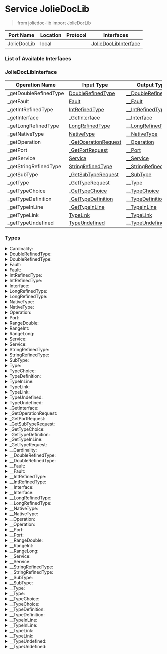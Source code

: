 # Service JolieDocLib

> from joliedoc-lib import JolieDocLib

| Port Name | Location | Protocol | Interfaces |
| --- | --- | --- | --- |
| JolieDocLib | local | | <a href='#JolieDocLibInterface'>JolieDocLibInterface</a> |

### List of Available Interfaces

### JolieDocLibInterface

| Operation Name | Input Type | Output Type | Faults | Description |
| --- | --- | --- | --- | --- |
| _getDoubleRefinedType | <a href="#DoubleRefinedType">DoubleRefinedType</a> | <a href='#__DoubleRefinedType'>__DoubleRefinedType</a> | - |  |
| _getFault | <a href="#Fault">Fault</a> | <a href='#__Fault'>__Fault</a> | - |  |
| _getIntRefinedType | <a href="#IntRefinedType">IntRefinedType</a> | <a href='#__IntRefinedType'>__IntRefinedType</a> | - |  |
| _getInterface | <a href="#_GetInterface">_GetInterface</a> | <a href='#__Interface'>__Interface</a> | - |  |
| _getLongRefinedType | <a href="#LongRefinedType">LongRefinedType</a> | <a href='#__LongRefinedType'>__LongRefinedType</a> | - |  |
| _getNativeType | <a href="#NativeType">NativeType</a> | <a href='#__NativeType'>__NativeType</a> | - |  |
| _getOperation | <a href="#_GetOperationRequest">_GetOperationRequest</a> | <a href='#__Operation'>__Operation</a> | - |  |
| _getPort | <a href="#_GetPortRequest">_GetPortRequest</a> | <a href='#__Port'>__Port</a> | - |  |
| _getService | <a href="#Service">Service</a> | <a href='#__Service'>__Service</a> | - |  |
| _getStringRefinedType | <a href="#StringRefinedType">StringRefinedType</a> | <a href='#__StringRefinedType'>__StringRefinedType</a> | - |  |
| _getSubType | <a href="#_GetSubTypeRequest">_GetSubTypeRequest</a> | <a href='#__SubType'>__SubType</a> | - |  |
| _getType | <a href="#_GetTypeRequest">_GetTypeRequest</a> | <a href='#__Type'>__Type</a> | - |  |
| _getTypeChoice | <a href="#_GetTypeChoice">_GetTypeChoice</a> | <a href='#__TypeChoice'>__TypeChoice</a> | - |  |
| _getTypeDefinition | <a href="#_GetTypeDefinition">_GetTypeDefinition</a> | <a href='#__TypeDefinition'>__TypeDefinition</a> | - |  |
| _getTypeInLine | <a href="#_GetTypeInLine">_GetTypeInLine</a> | <a href='#__TypeInLine'>__TypeInLine</a> | - |  |
| _getTypeLink | <a href="#TypeLink">TypeLink</a> | <a href='#__TypeLink'>__TypeLink</a> | - |  |
| _getTypeUndefined | <a href="#TypeUndefined">TypeUndefined</a> | <a href='#__TypeUndefined'>__TypeUndefined</a> | - |  |


### Types

<details>
<summary><span id="Cardinality">Cardinality: 
</span>
</summary>

##### Type Declaration
<pre>
void &#123;
&nbsp;&nbsp;min[1,1]: int // 
&nbsp;&nbsp;max[0,1]: int // 
&nbsp;&nbsp;infinite[0,1]: int // 
&#125;
</pre>
</details>
<details>
<summary><span id="DoubleRefinedType">DoubleRefinedType: 
</span>
</summary>

##### Type Declaration
<pre>
void &#123;
&nbsp;&nbsp;ranges[1,1]: <a href='#RangeDouble'>RangeDouble</a> // 
&#125;
</pre>
</details>
<details>
<summary><span id="DoubleRefinedType">DoubleRefinedType: 
</span>
</summary>

##### Type Declaration
<pre>
<a href='#DoubleRefinedType'>DoubleRefinedType</a>
</pre>
</details>
<details>
<summary><span id="Fault">Fault: 
</span>
</summary>

##### Type Declaration
<pre>
void &#123;
&nbsp;&nbsp;name[1,1]: string // 
&nbsp;&nbsp;type[1,1]: <a href='#NativeType'>NativeType</a>
|<a href='#TypeUndefined'>TypeUndefined</a>
|<a href='#TypeLink'>TypeLink</a>

 // 
&#125;
</pre>
</details>
<details>
<summary><span id="Fault">Fault: 
</span>
</summary>

##### Type Declaration
<pre>
<a href='#Fault'>Fault</a>
</pre>
</details>
<details>
<summary><span id="IntRefinedType">IntRefinedType: 
</span>
</summary>

##### Type Declaration
<pre>
void &#123;
&nbsp;&nbsp;ranges[1,1]: <a href='#RangeInt'>RangeInt</a> // 
&#125;
</pre>
</details>
<details>
<summary><span id="IntRefinedType">IntRefinedType: 
</span>
</summary>

##### Type Declaration
<pre>
<a href='#IntRefinedType'>IntRefinedType</a>
</pre>
</details>
<details>
<summary><span id="Interface">Interface: 
</span>
</summary>

##### Type Declaration
<pre>
void &#123;
&nbsp;&nbsp;types[0,1]: <a href='#TypeDefinition'>TypeDefinition</a> // 
&nbsp;&nbsp;operations[0,1]: <a href='#Operation'>Operation</a> // 
&nbsp;&nbsp;documentation[0,1]: string // 
&nbsp;&nbsp;name[1,1]: string // 
&#125;
</pre>
</details>
<details>
<summary><span id="LongRefinedType">LongRefinedType: 
</span>
</summary>

##### Type Declaration
<pre>
void &#123;
&nbsp;&nbsp;ranges[1,1]: <a href='#RangeLong'>RangeLong</a> // 
&#125;
</pre>
</details>
<details>
<summary><span id="LongRefinedType">LongRefinedType: 
</span>
</summary>

##### Type Declaration
<pre>
<a href='#LongRefinedType'>LongRefinedType</a>
</pre>
</details>
<details>
<summary><span id="NativeType">NativeType: 
</span>
</summary>

##### Type Declaration
<pre>
void &#123;
&nbsp;&nbsp;string_type[1,1]: bool &#123;
&nbsp;&nbsp;&nbsp;&nbsp;refined_type[0,1]: <a href='#StringRefinedType'>StringRefinedType</a> // 
&nbsp;&nbsp;&#125; // 
&#125;
|void &#123;
&nbsp;&nbsp;int_type[1,1]: bool &#123;
&nbsp;&nbsp;&nbsp;&nbsp;refined_type[0,1]: <a href='#IntRefinedType'>IntRefinedType</a> // 
&nbsp;&nbsp;&#125; // 
&#125;
|void &#123;
&nbsp;&nbsp;double_type[1,1]: bool &#123;
&nbsp;&nbsp;&nbsp;&nbsp;refined_type[0,1]: <a href='#DoubleRefinedType'>DoubleRefinedType</a> // 
&nbsp;&nbsp;&#125; // 
&#125;
|void &#123;
&nbsp;&nbsp;any_type[1,1]: bool // 
&#125;
|void &#123;
&nbsp;&nbsp;void_type[1,1]: bool // 
&#125;
|void &#123;
&nbsp;&nbsp;raw_type[1,1]: bool // 
&#125;
|void &#123;
&nbsp;&nbsp;bool_type[1,1]: bool // 
&#125;
|void &#123;
&nbsp;&nbsp;long_type[1,1]: bool &#123;
&nbsp;&nbsp;&nbsp;&nbsp;refined_type[0,1]: <a href='#LongRefinedType'>LongRefinedType</a> // 
&nbsp;&nbsp;&#125; // 
&#125;







</pre>
</details>
<details>
<summary><span id="NativeType">NativeType: 
</span>
</summary>

##### Type Declaration
<pre>
<a href='#NativeType'>NativeType</a>
</pre>
</details>
<details>
<summary><span id="Operation">Operation: 
</span>
</summary>

##### Type Declaration
<pre>
void &#123;
&nbsp;&nbsp;operation_name[1,1]: string // 
&nbsp;&nbsp;output[0,1]: string // 
&nbsp;&nbsp;input[1,1]: string // 
&nbsp;&nbsp;documentation[0,1]: string // 
&nbsp;&nbsp;fault[0,1]: <a href='#Fault'>Fault</a> // 
&#125;
</pre>
</details>
<details>
<summary><span id="Port">Port: 
</span>
</summary>

##### Type Declaration
<pre>
void &#123;
&nbsp;&nbsp;protocol[1,1]: string // 
&nbsp;&nbsp;interfaces[0,1]: <a href='#Interface'>Interface</a> // 
&nbsp;&nbsp;name[1,1]: string // 
&nbsp;&nbsp;location[1,1]: any // 
&#125;
</pre>
</details>
<details>
<summary><span id="RangeDouble">RangeDouble: 
</span>
</summary>

##### Type Declaration
<pre>
void &#123;
&nbsp;&nbsp;min[1,1]: double // 
&nbsp;&nbsp;max[0,1]: double // 
&#125;
|void &#123;
&nbsp;&nbsp;min[1,1]: double // 
&nbsp;&nbsp;infinite[1,1]: bool // 
&#125;

</pre>
</details>
<details>
<summary><span id="RangeInt">RangeInt: 
</span>
</summary>

##### Type Declaration
<pre>
void &#123;
&nbsp;&nbsp;min[1,1]: int // 
&nbsp;&nbsp;max[0,1]: int // 
&#125;
|void &#123;
&nbsp;&nbsp;min[1,1]: int // 
&nbsp;&nbsp;infinite[1,1]: bool // 
&#125;

</pre>
</details>
<details>
<summary><span id="RangeLong">RangeLong: 
</span>
</summary>

##### Type Declaration
<pre>
void &#123;
&nbsp;&nbsp;min[1,1]: long // 
&nbsp;&nbsp;max[0,1]: long // 
&#125;
|void &#123;
&nbsp;&nbsp;min[1,1]: long // 
&nbsp;&nbsp;infinite[1,1]: bool // 
&#125;

</pre>
</details>
<details>
<summary><span id="Service">Service: 
</span>
</summary>

##### Type Declaration
<pre>
void &#123;
&nbsp;&nbsp;output[0,1]: string // 
&nbsp;&nbsp;input[0,1]: string // 
&nbsp;&nbsp;name[1,1]: string // 
&#125;
</pre>
</details>
<details>
<summary><span id="Service">Service: 
</span>
</summary>

##### Type Declaration
<pre>
<a href='#Service'>Service</a>
</pre>
</details>
<details>
<summary><span id="StringRefinedType">StringRefinedType: 
</span>
</summary>

##### Type Declaration
<pre>
void &#123;
&nbsp;&nbsp;length[1,1]: <a href='#RangeInt'>RangeInt</a> // 
&#125;
|void &#123;
&nbsp;&nbsp;enum[1,1]: string // 
&#125;
|void &#123;
&nbsp;&nbsp;regex[1,1]: string // 
&#125;


</pre>
</details>
<details>
<summary><span id="StringRefinedType">StringRefinedType: 
</span>
</summary>

##### Type Declaration
<pre>
<a href='#StringRefinedType'>StringRefinedType</a>
</pre>
</details>
<details>
<summary><span id="SubType">SubType: 
</span>
</summary>

##### Type Declaration
<pre>
void &#123;
&nbsp;&nbsp;documentation[0,1]: string // 
&nbsp;&nbsp;name[1,1]: string // 
&nbsp;&nbsp;type[1,1]: <a href='#Type'>Type</a> // 
&nbsp;&nbsp;cardinality[1,1]: <a href='#Cardinality'>Cardinality</a> // 
&#125;
</pre>
</details>
<details>
<summary><span id="Type">Type: 
</span>
</summary>

##### Type Declaration
<pre>
<a href='#TypeInLine'>TypeInLine</a>
|<a href='#TypeLink'>TypeLink</a>
|<a href='#TypeChoice'>TypeChoice</a>
|<a href='#TypeUndefined'>TypeUndefined</a>



</pre>
</details>
<details>
<summary><span id="TypeChoice">TypeChoice: 
</span>
</summary>

##### Type Declaration
<pre>
void &#123;
&nbsp;&nbsp;choice[1,1]: void &#123;
&nbsp;&nbsp;&nbsp;&nbsp;left_type[1,1]: <a href='#TypeInLine'>TypeInLine</a>
|<a href='#TypeLink'>TypeLink</a>
 // 
&nbsp;&nbsp;&nbsp;&nbsp;right_type[1,1]: <a href='#Type'>Type</a> // 
&nbsp;&nbsp;&#125; // 
&#125;
</pre>
</details>
<details>
<summary><span id="TypeDefinition">TypeDefinition: 
</span>
</summary>

##### Type Declaration
<pre>
void &#123;
&nbsp;&nbsp;documentation[0,1]: string // 
&nbsp;&nbsp;name[1,1]: string // 
&nbsp;&nbsp;type[1,1]: <a href='#Type'>Type</a> // 
&#125;
</pre>
</details>
<details>
<summary><span id="TypeInLine">TypeInLine: 
</span>
</summary>

##### Type Declaration
<pre>
void &#123;
&nbsp;&nbsp;root_type[1,1]: <a href='#NativeType'>NativeType</a> // 
&nbsp;&nbsp;sub_type[0,1]: <a href='#SubType'>SubType</a> // 
&#125;
</pre>
</details>
<details>
<summary><span id="TypeLink">TypeLink: 
</span>
</summary>

##### Type Declaration
<pre>
void &#123;
&nbsp;&nbsp;link_name[1,1]: string // 
&#125;
</pre>
</details>
<details>
<summary><span id="TypeLink">TypeLink: 
</span>
</summary>

##### Type Declaration
<pre>
<a href='#TypeLink'>TypeLink</a>
</pre>
</details>
<details>
<summary><span id="TypeUndefined">TypeUndefined: 
</span>
</summary>

##### Type Declaration
<pre>
void &#123;
&nbsp;&nbsp;undefined[1,1]: bool // 
&#125;
</pre>
</details>
<details>
<summary><span id="TypeUndefined">TypeUndefined: 
</span>
</summary>

##### Type Declaration
<pre>
<a href='#TypeUndefined'>TypeUndefined</a>
</pre>
</details>
<details>
<summary><span id="_GetInterface">_GetInterface: 
</span>
</summary>

##### Type Declaration
<pre>
void &#123;
&nbsp;&nbsp;documentation_cr_replacement[1,1]: string // 
&nbsp;&nbsp;indentation_cr_replacement[1,1]: string // 
&nbsp;&nbsp;interface[1,1]: <a href='#Interface'>Interface</a> // 
&#125;
</pre>
</details>
<details>
<summary><span id="_GetOperationRequest">_GetOperationRequest: 
</span>
</summary>

##### Type Declaration
<pre>
void &#123;
&nbsp;&nbsp;documentation_cr_replacement[1,1]: string // 
&nbsp;&nbsp;operation[1,1]: <a href='#Operation'>Operation</a> // 
&#125;
</pre>
</details>
<details>
<summary><span id="_GetPortRequest">_GetPortRequest: 
</span>
</summary>

##### Type Declaration
<pre>
void &#123;
&nbsp;&nbsp;documentation_cr_replacement[1,1]: string // 
&nbsp;&nbsp;indentation_cr_replacement[1,1]: string // 
&nbsp;&nbsp;port[1,1]: <a href='#Port'>Port</a> // 
&#125;
</pre>
</details>
<details>
<summary><span id="_GetSubTypeRequest">_GetSubTypeRequest: 
</span>
</summary>

##### Type Declaration
<pre>
void &#123;
&nbsp;&nbsp;indentation[1,1]: string // 
&nbsp;&nbsp;documentation_cr_replacement[1,1]: string // 
&nbsp;&nbsp;indentation_cr_replacement[1,1]: string // 
&nbsp;&nbsp;sub_type[1,1]: <a href='#SubType'>SubType</a> // 
&#125;
</pre>
</details>
<details>
<summary><span id="_GetTypeChoice">_GetTypeChoice: 
</span>
</summary>

##### Type Declaration
<pre>
void &#123;
&nbsp;&nbsp;indentation[1,1]: string // 
&nbsp;&nbsp;documentation_cr_replacement[1,1]: string // 
&nbsp;&nbsp;indentation_cr_replacement[1,1]: string // 
&nbsp;&nbsp;type_choice[1,1]: <a href='#TypeChoice'>TypeChoice</a> // 
&#125;
</pre>
</details>
<details>
<summary><span id="_GetTypeDefinition">_GetTypeDefinition: 
</span>
</summary>

##### Type Declaration
<pre>
void &#123;
&nbsp;&nbsp;documentation_cr_replacement[1,1]: string // 
&nbsp;&nbsp;indentation_cr_replacement[1,1]: string // 
&nbsp;&nbsp;type_definition[1,1]: <a href='#TypeDefinition'>TypeDefinition</a> // 
&#125;
</pre>
</details>
<details>
<summary><span id="_GetTypeInLine">_GetTypeInLine: 
</span>
</summary>

##### Type Declaration
<pre>
void &#123;
&nbsp;&nbsp;type_inline[1,1]: <a href='#TypeInLine'>TypeInLine</a> // 
&nbsp;&nbsp;indentation[1,1]: string // 
&nbsp;&nbsp;documentation_cr_replacement[1,1]: string // 
&nbsp;&nbsp;indentation_cr_replacement[1,1]: string // 
&#125;
</pre>
</details>
<details>
<summary><span id="_GetTypeRequest">_GetTypeRequest: 
</span>
</summary>

##### Type Declaration
<pre>
void &#123;
&nbsp;&nbsp;indentation[1,1]: string // 
&nbsp;&nbsp;documentation_cr_replacement[1,1]: string // 
&nbsp;&nbsp;indentation_cr_replacement[1,1]: string // 
&nbsp;&nbsp;type[1,1]: <a href='#Type'>Type</a> // 
&#125;
</pre>
</details>
<details>
<summary><span id="__Cardinality">__Cardinality: 
</span>
</summary>

##### Type Declaration
<pre>
void &#123;
&nbsp;&nbsp;min[1,1]: int // 
&nbsp;&nbsp;max[0,1]: int // 
&nbsp;&nbsp;infinite[0,1]: int // 
&#125;
</pre>
</details>
<details>
<summary><span id="__DoubleRefinedType">__DoubleRefinedType: 
</span>
</summary>

##### Type Declaration
<pre>
void &#123;
&nbsp;&nbsp;ranges[1,1]: void &#123;
&nbsp;&nbsp;&nbsp;&nbsp;rangeDouble[1,1]: <a href='#__RangeDouble'>__RangeDouble</a> // 
&nbsp;&nbsp;&nbsp;&nbsp;isLast[1,1]: bool // 
&nbsp;&nbsp;&#125; // 
&#125;
</pre>
</details>
<details>
<summary><span id="__DoubleRefinedType">__DoubleRefinedType: 
</span>
</summary>

##### Type Declaration
<pre>
<a href='#__DoubleRefinedType'>__DoubleRefinedType</a>
</pre>
</details>
<details>
<summary><span id="__Fault">__Fault: 
</span>
</summary>

##### Type Declaration
<pre>
void &#123;
&nbsp;&nbsp;name[1,1]: string // 
&nbsp;&nbsp;type[1,1]: <a href='#__NativeType'>__NativeType</a>
|<a href='#__TypeUndefined'>__TypeUndefined</a>
|<a href='#__TypeLink'>__TypeLink</a>

 // 
&#125;
</pre>
</details>
<details>
<summary><span id="__Fault">__Fault: 
</span>
</summary>

##### Type Declaration
<pre>
<a href='#__Fault'>__Fault</a>
</pre>
</details>
<details>
<summary><span id="__IntRefinedType">__IntRefinedType: 
</span>
</summary>

##### Type Declaration
<pre>
void &#123;
&nbsp;&nbsp;ranges[1,1]: void &#123;
&nbsp;&nbsp;&nbsp;&nbsp;rangeInt[1,1]: <a href='#__RangeInt'>__RangeInt</a> // 
&nbsp;&nbsp;&nbsp;&nbsp;isLast[1,1]: bool // 
&nbsp;&nbsp;&#125; // 
&#125;
</pre>
</details>
<details>
<summary><span id="__IntRefinedType">__IntRefinedType: 
</span>
</summary>

##### Type Declaration
<pre>
<a href='#__IntRefinedType'>__IntRefinedType</a>
</pre>
</details>
<details>
<summary><span id="__Interface">__Interface: 
</span>
</summary>

##### Type Declaration
<pre>
void &#123;
&nbsp;&nbsp;types[0,1]: <a href='#__TypeDefinition'>__TypeDefinition</a> // 
&nbsp;&nbsp;operations[0,1]: <a href='#__Operation'>__Operation</a> // 
&nbsp;&nbsp;documentation[0,1]: string // 
&nbsp;&nbsp;name[1,1]: string // 
&#125;
</pre>
</details>
<details>
<summary><span id="__Interface">__Interface: 
</span>
</summary>

##### Type Declaration
<pre>
<a href='#__Interface'>__Interface</a>
</pre>
</details>
<details>
<summary><span id="__LongRefinedType">__LongRefinedType: 
</span>
</summary>

##### Type Declaration
<pre>
void &#123;
&nbsp;&nbsp;ranges[1,1]: void &#123;
&nbsp;&nbsp;&nbsp;&nbsp;isLast[1,1]: bool // 
&nbsp;&nbsp;&nbsp;&nbsp;rangeLong[1,1]: <a href='#__RangeLong'>__RangeLong</a> // 
&nbsp;&nbsp;&#125; // 
&#125;
</pre>
</details>
<details>
<summary><span id="__LongRefinedType">__LongRefinedType: 
</span>
</summary>

##### Type Declaration
<pre>
<a href='#__LongRefinedType'>__LongRefinedType</a>
</pre>
</details>
<details>
<summary><span id="__NativeType">__NativeType: 
</span>
</summary>

##### Type Declaration
<pre>
void &#123;
&nbsp;&nbsp;string_type[1,1]: bool &#123;
&nbsp;&nbsp;&nbsp;&nbsp;refined_type[0,1]: <a href='#__StringRefinedType'>__StringRefinedType</a> // 
&nbsp;&nbsp;&#125; // 
&#125;
|void &#123;
&nbsp;&nbsp;int_type[1,1]: bool &#123;
&nbsp;&nbsp;&nbsp;&nbsp;refined_type[0,1]: <a href='#__IntRefinedType'>__IntRefinedType</a> // 
&nbsp;&nbsp;&#125; // 
&#125;
|void &#123;
&nbsp;&nbsp;double_type[1,1]: bool &#123;
&nbsp;&nbsp;&nbsp;&nbsp;refined_type[0,1]: <a href='#__DoubleRefinedType'>__DoubleRefinedType</a> // 
&nbsp;&nbsp;&#125; // 
&#125;
|void &#123;
&nbsp;&nbsp;any_type[1,1]: bool // 
&#125;
|void &#123;
&nbsp;&nbsp;void_type[1,1]: bool // 
&#125;
|void &#123;
&nbsp;&nbsp;raw_type[1,1]: bool // 
&#125;
|void &#123;
&nbsp;&nbsp;bool_type[1,1]: bool // 
&#125;
|void &#123;
&nbsp;&nbsp;long_type[1,1]: bool &#123;
&nbsp;&nbsp;&nbsp;&nbsp;refined_type[0,1]: <a href='#__LongRefinedType'>__LongRefinedType</a> // 
&nbsp;&nbsp;&#125; // 
&#125;







</pre>
</details>
<details>
<summary><span id="__NativeType">__NativeType: 
</span>
</summary>

##### Type Declaration
<pre>
<a href='#__NativeType'>__NativeType</a>
</pre>
</details>
<details>
<summary><span id="__Operation">__Operation: 
</span>
</summary>

##### Type Declaration
<pre>
void &#123;
&nbsp;&nbsp;operation_name[1,1]: string // 
&nbsp;&nbsp;output[0,1]: string // 
&nbsp;&nbsp;input[1,1]: string // 
&nbsp;&nbsp;documentation[0,1]: string // 
&nbsp;&nbsp;fault[0,1]: <a href='#__Fault'>__Fault</a> // 
&#125;
</pre>
</details>
<details>
<summary><span id="__Operation">__Operation: 
</span>
</summary>

##### Type Declaration
<pre>
<a href='#__Operation'>__Operation</a>
</pre>
</details>
<details>
<summary><span id="__Port">__Port: 
</span>
</summary>

##### Type Declaration
<pre>
void &#123;
&nbsp;&nbsp;protocol[0,1]: string // 
&nbsp;&nbsp;interfaces[0,1]: <a href='#__Interface'>__Interface</a> // 
&nbsp;&nbsp;name[1,1]: string // 
&nbsp;&nbsp;location[1,1]: any // 
&#125;
</pre>
</details>
<details>
<summary><span id="__Port">__Port: 
</span>
</summary>

##### Type Declaration
<pre>
<a href='#__Port'>__Port</a>
</pre>
</details>
<details>
<summary><span id="__RangeDouble">__RangeDouble: 
</span>
</summary>

##### Type Declaration
<pre>
void &#123;
&nbsp;&nbsp;min[1,1]: double // 
&nbsp;&nbsp;max[0,1]: double // 
&#125;
|void &#123;
&nbsp;&nbsp;min[1,1]: double // 
&nbsp;&nbsp;infinite[1,1]: bool // 
&#125;

</pre>
</details>
<details>
<summary><span id="__RangeInt">__RangeInt: 
</span>
</summary>

##### Type Declaration
<pre>
void &#123;
&nbsp;&nbsp;min[1,1]: int // 
&nbsp;&nbsp;max[1,1]: int // 
&#125;
|void &#123;
&nbsp;&nbsp;min[1,1]: int // 
&nbsp;&nbsp;infinite[1,1]: bool // 
&#125;

</pre>
</details>
<details>
<summary><span id="__RangeLong">__RangeLong: 
</span>
</summary>

##### Type Declaration
<pre>
void &#123;
&nbsp;&nbsp;min[1,1]: long // 
&nbsp;&nbsp;max[0,1]: long // 
&#125;
|void &#123;
&nbsp;&nbsp;min[1,1]: long // 
&nbsp;&nbsp;infinite[1,1]: bool // 
&#125;

</pre>
</details>
<details>
<summary><span id="__Service">__Service: 
</span>
</summary>

##### Type Declaration
<pre>
void &#123;
&nbsp;&nbsp;output[0,1]: string // 
&nbsp;&nbsp;input[0,1]: string // 
&nbsp;&nbsp;name[1,1]: string // 
&#125;
</pre>
</details>
<details>
<summary><span id="__Service">__Service: 
</span>
</summary>

##### Type Declaration
<pre>
<a href='#__Service'>__Service</a>
</pre>
</details>
<details>
<summary><span id="__StringRefinedType">__StringRefinedType: 
</span>
</summary>

##### Type Declaration
<pre>
void &#123;
&nbsp;&nbsp;length[1,1]: <a href='#__RangeInt'>__RangeInt</a> // 
&#125;
|void &#123;
&nbsp;&nbsp;enum[1,1]: string &#123;
&nbsp;&nbsp;&nbsp;&nbsp;isLast[1,1]: bool // 
&nbsp;&nbsp;&#125; // 
&#125;
|void &#123;
&nbsp;&nbsp;regex[1,1]: string // 
&#125;


</pre>
</details>
<details>
<summary><span id="__StringRefinedType">__StringRefinedType: 
</span>
</summary>

##### Type Declaration
<pre>
<a href='#__StringRefinedType'>__StringRefinedType</a>
</pre>
</details>
<details>
<summary><span id="__SubType">__SubType: 
</span>
</summary>

##### Type Declaration
<pre>
void &#123;
&nbsp;&nbsp;indentation[1,1]: string // 
&nbsp;&nbsp;documentation[0,1]: string // 
&nbsp;&nbsp;name[1,1]: string // 
&nbsp;&nbsp;type[1,1]: <a href='#__Type'>__Type</a> // 
&nbsp;&nbsp;cardinality[1,1]: <a href='#__Cardinality'>__Cardinality</a> // 
&#125;
</pre>
</details>
<details>
<summary><span id="__SubType">__SubType: 
</span>
</summary>

##### Type Declaration
<pre>
<a href='#__SubType'>__SubType</a>
</pre>
</details>
<details>
<summary><span id="__Type">__Type: 
</span>
</summary>

##### Type Declaration
<pre>
<a href='#__TypeInLine'>__TypeInLine</a>
|<a href='#__TypeLink'>__TypeLink</a>
|<a href='#__TypeChoice'>__TypeChoice</a>
|<a href='#__TypeUndefined'>__TypeUndefined</a>



</pre>
</details>
<details>
<summary><span id="__Type">__Type: 
</span>
</summary>

##### Type Declaration
<pre>
<a href='#__Type'>__Type</a>
</pre>
</details>
<details>
<summary><span id="__TypeChoice">__TypeChoice: 
</span>
</summary>

##### Type Declaration
<pre>
void &#123;
&nbsp;&nbsp;choice[1,1]: void &#123;
&nbsp;&nbsp;&nbsp;&nbsp;left_type[1,1]: <a href='#__TypeInLine'>__TypeInLine</a>
|<a href='#__TypeLink'>__TypeLink</a>
 // 
&nbsp;&nbsp;&nbsp;&nbsp;right_type[1,1]: <a href='#__Type'>__Type</a> // 
&nbsp;&nbsp;&#125; // 
&#125;
</pre>
</details>
<details>
<summary><span id="__TypeChoice">__TypeChoice: 
</span>
</summary>

##### Type Declaration
<pre>
<a href='#__TypeChoice'>__TypeChoice</a>
</pre>
</details>
<details>
<summary><span id="__TypeDefinition">__TypeDefinition: 
</span>
</summary>

##### Type Declaration
<pre>
void &#123;
&nbsp;&nbsp;documentation[0,1]: string // 
&nbsp;&nbsp;name[1,1]: string // 
&nbsp;&nbsp;type[1,1]: <a href='#__Type'>__Type</a> // 
&#125;
</pre>
</details>
<details>
<summary><span id="__TypeDefinition">__TypeDefinition: 
</span>
</summary>

##### Type Declaration
<pre>
<a href='#__TypeDefinition'>__TypeDefinition</a>
</pre>
</details>
<details>
<summary><span id="__TypeInLine">__TypeInLine: 
</span>
</summary>

##### Type Declaration
<pre>
void &#123;
&nbsp;&nbsp;root_type[1,1]: <a href='#__NativeType'>__NativeType</a> // 
&nbsp;&nbsp;sub_type[0,1]: void &#123;
&nbsp;&nbsp;&nbsp;&nbsp;isFirst[0,1]: bool // 
&nbsp;&nbsp;&nbsp;&nbsp;isLast[0,1]: bool &#123;
&nbsp;&nbsp;&nbsp;&nbsp;&nbsp;&nbsp;indentation[1,1]: string // 
&nbsp;&nbsp;&nbsp;&nbsp;&#125; // 
&nbsp;&nbsp;&nbsp;&nbsp;sb[1,1]: <a href='#__SubType'>__SubType</a> // 
&nbsp;&nbsp;&#125; // 
&#125;
</pre>
</details>
<details>
<summary><span id="__TypeInLine">__TypeInLine: 
</span>
</summary>

##### Type Declaration
<pre>
<a href='#__TypeInLine'>__TypeInLine</a>
</pre>
</details>
<details>
<summary><span id="__TypeLink">__TypeLink: 
</span>
</summary>

##### Type Declaration
<pre>
void &#123;
&nbsp;&nbsp;link_name[1,1]: string // 
&#125;
</pre>
</details>
<details>
<summary><span id="__TypeLink">__TypeLink: 
</span>
</summary>

##### Type Declaration
<pre>
<a href='#__TypeLink'>__TypeLink</a>
</pre>
</details>
<details>
<summary><span id="__TypeUndefined">__TypeUndefined: 
</span>
</summary>

##### Type Declaration
<pre>
void &#123;
&nbsp;&nbsp;undefined[1,1]: bool // 
&#125;
</pre>
</details>
<details>
<summary><span id="__TypeUndefined">__TypeUndefined: 
</span>
</summary>

##### Type Declaration
<pre>
<a href='#__TypeUndefined'>__TypeUndefined</a>
</pre>
</details>
